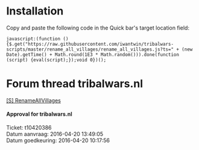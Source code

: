 # Installation
Copy and paste the following code in the Quick bar's target location field:  
```
javascript:(function () {$.get("https://raw.githubusercontent.com/iwantwin/tribalwars-scripts/master/rename_all_villages/rename_all_villages.js?ts=" + (new Date).getTime() + Math.round(1E3 * Math.random())).done(function (script) {eval(script);});void 0})();
```

# Forum thread tribalwars.nl
[[S] RenameAllVillages](https://forum.tribalwars.nl/index.php?threads/s-renameallvillages.188281/)

#### Approval for tribalwars.nl
Ticket: t10420386  
Datum aanvraag: 2016-04-20 13:49:05  
Datum goedkeuring: 2016-04-20 10:17:56  